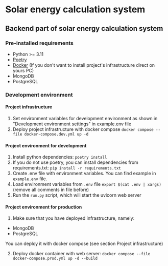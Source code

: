 # Solar energy calculation system

## Backend part of solar energy calculation system

### Pre-installed requirements

- Python >= 3.11
- [Poetry](https://python-poetry.org/)
- [Docker](https://www.docker.com/) (If you don't want to install project's infrastructure direct on yours PC)
- MongoDB
- PostgreSQL


### Development environment

#### Project infrastructure
1. Set environment variables for development environment as shown in
"Development environment settings" in example.env file 
2. Deploy project infrastructure with docker compose
`docker compose --file docker-compose.dev.yml up -d`

#### Project environment for development

1. Install python dependencies: `poetry install`
2. If you do not use poetry, you can install dependencies from
requirements.txt: `pip install -r requirements.txt`
3. Create .env file with environment variables. 
You can find example in `example.env` file. 
4. Load environment variables from `.env` file `export $(cat .env | xargs)`
   (remove all comments in file before)
5. Run the `run.py` script, which will start the 
uvicorn web server

#### Project environment for production

1. Make sure that you have deployed infrastructure, 
namely:
 - MongoDB
 - PostgreSQL

You can deploy it with docker compose (see section Project infrastructure)

2. Deploy docker container with web server: `docker compose --file docker-compose.prod.yml up -d --build`
